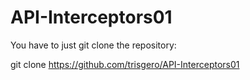 # API-Interceptors01

You have to just git clone the repository:

git clone https://github.com/trisgero/API-Interceptors01
